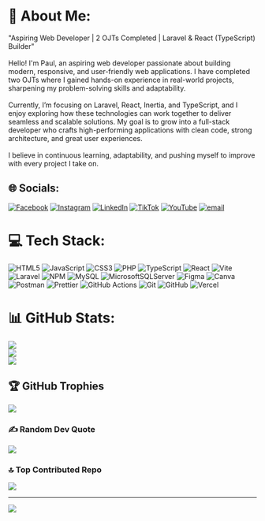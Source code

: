 # 💫 About Me:
"Aspiring Web Developer | 2 OJTs Completed | Laravel & React (TypeScript) Builder"<br><br>Hello! I'm Paul, an aspiring web developer passionate about building modern, responsive, and user-friendly web applications. I have completed two OJTs where I gained hands-on experience in real-world projects, sharpening my problem-solving skills and adaptability.<br><br>Currently, I’m focusing on Laravel, React, Inertia, and TypeScript, and I enjoy exploring how these technologies can work together to deliver seamless and scalable solutions. My goal is to grow into a full-stack developer who crafts high-performing applications with clean code, strong architecture, and great user experiences.<br><br>I believe in continuous learning, adaptability, and pushing myself to improve with every project I take on.


## 🌐 Socials:
[![Facebook](https://img.shields.io/badge/Facebook-%231877F2.svg?logo=Facebook&logoColor=white)](https://facebook.com/josephjohnpaul.almazan) [![Instagram](https://img.shields.io/badge/Instagram-%23E4405F.svg?logo=Instagram&logoColor=white)](https://instagram.com/4mp0ll) [![LinkedIn](https://img.shields.io/badge/LinkedIn-%230077B5.svg?logo=linkedin&logoColor=white)](https://linkedin.com/in/joseph-john-paul-almazan-11716a381) [![TikTok](https://img.shields.io/badge/TikTok-%23000000.svg?logo=TikTok&logoColor=white)](https://tiktok.com/@ampol_99) [![YouTube](https://img.shields.io/badge/YouTube-%23FF0000.svg?logo=YouTube&logoColor=white)](https://youtube.com/@UCEE6vSEwJILoZwavz3drWUw) [![email](https://img.shields.io/badge/Email-D14836?logo=gmail&logoColor=white)](mailto:josephjohnpaulamenalmazan@gmail.com) 

# 💻 Tech Stack:
![HTML5](https://img.shields.io/badge/html5-%23E34F26.svg?style=for-the-badge&logo=html5&logoColor=white) ![JavaScript](https://img.shields.io/badge/javascript-%23323330.svg?style=for-the-badge&logo=javascript&logoColor=%23F7DF1E) ![CSS3](https://img.shields.io/badge/css3-%231572B6.svg?style=for-the-badge&logo=css3&logoColor=white) ![PHP](https://img.shields.io/badge/php-%23777BB4.svg?style=for-the-badge&logo=php&logoColor=white) ![TypeScript](https://img.shields.io/badge/typescript-%23007ACC.svg?style=for-the-badge&logo=typescript&logoColor=white) ![React](https://img.shields.io/badge/react-%2320232a.svg?style=for-the-badge&logo=react&logoColor=%2361DAFB) ![Vite](https://img.shields.io/badge/vite-%23646CFF.svg?style=for-the-badge&logo=vite&logoColor=white) ![Laravel](https://img.shields.io/badge/laravel-%23FF2D20.svg?style=for-the-badge&logo=laravel&logoColor=white) ![NPM](https://img.shields.io/badge/NPM-%23CB3837.svg?style=for-the-badge&logo=npm&logoColor=white) ![MySQL](https://img.shields.io/badge/mysql-4479A1.svg?style=for-the-badge&logo=mysql&logoColor=white) ![MicrosoftSQLServer](https://img.shields.io/badge/Microsoft%20SQL%20Server-CC2927?style=for-the-badge&logo=microsoft%20sql%20server&logoColor=white) ![Figma](https://img.shields.io/badge/figma-%23F24E1E.svg?style=for-the-badge&logo=figma&logoColor=white) ![Canva](https://img.shields.io/badge/Canva-%2300C4CC.svg?style=for-the-badge&logo=Canva&logoColor=white) ![Postman](https://img.shields.io/badge/Postman-FF6C37?style=for-the-badge&logo=postman&logoColor=white) ![Prettier](https://img.shields.io/badge/prettier-%23F7B93E.svg?style=for-the-badge&logo=prettier&logoColor=black) ![GitHub Actions](https://img.shields.io/badge/github%20actions-%232671E5.svg?style=for-the-badge&logo=githubactions&logoColor=white) ![Git](https://img.shields.io/badge/git-%23F05033.svg?style=for-the-badge&logo=git&logoColor=white) ![GitHub](https://img.shields.io/badge/github-%23121011.svg?style=for-the-badge&logo=github&logoColor=white) ![Vercel](https://img.shields.io/badge/vercel-%23000000.svg?style=for-the-badge&logo=vercel&logoColor=white)
# 📊 GitHub Stats:
![](https://github-readme-stats.vercel.app/api?username=PAUL909-09&theme=dark&hide_border=true&include_all_commits=false&count_private=false)<br/>
![](https://nirzak-streak-stats.vercel.app/?user=PAUL909-09&theme=dark&hide_border=true)<br/>
![](https://github-readme-stats.vercel.app/api/top-langs/?username=PAUL909-09&theme=dark&hide_border=true&include_all_commits=false&count_private=false&layout=compact)

## 🏆 GitHub Trophies
![](https://github-profile-trophy.vercel.app/?username=PAUL909-09&theme=radical&no-frame=false&no-bg=true&margin-w=4)

### ✍️ Random Dev Quote
![](https://quotes-github-readme.vercel.app/api?type=vetical&theme=radical)

### 🔝 Top Contributed Repo
![](https://github-contributor-stats.vercel.app/api?username=PAUL909-09&limit=5&theme=dark&combine_all_yearly_contributions=true)

---
[![](https://visitcount.itsvg.in/api?id=PAUL909-09&icon=0&color=0)](https://visitcount.itsvg.in)

<!-- Proudly created with GPRM ( https://gprm.itsvg.in ) -->
